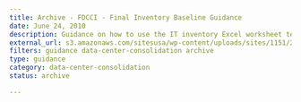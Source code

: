 ```yaml
---
title: Archive - FDCCI - Final Inventory Baseline Guidance
date: June 24, 2010
description: Guidance on how to use the IT inventory Excel worksheet template to create your inventory.
external_url: s3.amazonaws.com/sitesusa/wp-content/uploads/sites/1151/2016/11/FDCCI-Final-Inventory-Baseline-Guidance.doc
filters: guidance data-center-consolidation archive
type: guidance
category: data-center-consolidation
status: archive

---
```

